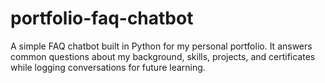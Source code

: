 # portfolio-faq-chatbot
A simple FAQ chatbot built in Python for my personal portfolio. It answers common questions about my background, skills, projects, and certificates while logging conversations for future learning.
